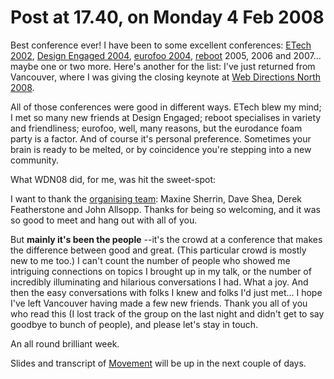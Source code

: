 # Post at 17.40, on Monday 4 Feb 2008

Best conference ever! I have been to some excellent conferences: [ETech
2002](/home/more/etcon/roundup.html "My roundup notes. Now painful to read, of
course."), [Design Engaged 2004](http://www.heyotwell.com/engaged2004/ "Conference page."), [eurofoo
2004](http://wiki.oreillynet.com/eurofoo/index.cgi "Conference wiki. Crikey,
that was a long time ago."), [reboot](http://www.reboot.dk/) 2005, 2006 and
2007... maybe one or two more. Here's another for the list: I've just returned
from Vancouver, where I was giving the closing keynote at [Web Directions
North 2008](http://north08.webdirections.org/ "WDN08").

All of those conferences were good in different ways. ETech blew my mind; I
met so many new friends at Design Engaged; reboot specialises in variety and
friendliness; eurofoo, well, many reasons, but the eurodance foam party is a
factor. And of course it's personal preference. Sometimes your brain is ready
to be melted, or by coincidence you're stepping into a new community.

What WDN08 did, for me, was hit the sweet-spot:

I want to thank the [organising
team](http://north08.webdirections.org/about/#conf-organizers "WDN08
organising team."): Maxine Sherrin, Dave Shea, Derek Featherstone and John
Allsopp. Thanks for being so welcoming, and it was so good to meet and hang
out with all of you.

But **mainly it's been the people** \--it's the crowd at a conference that
makes the difference between good and great. (This particular crowd is mostly
new to me too.) I can't count the number of people who showed me intriguing
connections on topics I brought up in my talk, or the number of incredibly
illuminating and hilarious conversations I had. What a joy. And then the easy
conversations with folks I knew and folks I'd just met... I hope I've left
Vancouver having made a few new friends. Thank you all of you who read this (I
lost track of the group on the last night and didn't get to say goodbye to
bunch of people), and please let's stay in touch.

An all round brilliant week.

Slides and transcript of
[Movement](http://north08.webdirections.org/schedule/#webb "Talk abstract.")
will be up in the next couple of days.

